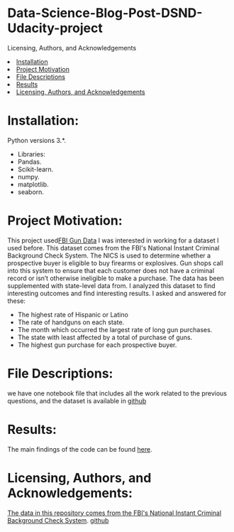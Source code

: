 # Data-Science-Blog-Post-DSND-Udacity-project

Licensing, Authors, and Acknowledgements
<li><a href="#Installation">Installation</a></li>
<li><a href="#Project Motivation">Project Motivation</a></li>
<li><a href="#File Descriptions">File Descriptions</a></li>
<li><a href="#Results">Results</a></li>
<li><a href="#Licensing, Authors, and Acknowledgements">Licensing, Authors, and Acknowledgements</a></li>

<a id='Installation'></a>
# Installation:
Python versions 3.*.
- Libraries:
- Pandas.
- Scikit-learn.
- numpy.
- matplotlib.
- seaborn.

<a id='Project Motivation'></a>
# Project Motivation:
This project used[FBI Gun Data](https://www.google.com/url?q=https://d17h27t6h515a5.cloudfront.net/topher/2017/November/5a0a554c_u.s.-census-data/u.s.-census-data.csv&sa=D&ust=1532469042128000) I was interested in working for a dataset I used before. This dataset comes from the FBI's National Instant Criminal Background
Check System. The NICS is used to
determine whether a prospective
buyer is eligible to buy firearms or
explosives. Gun shops call into this
system to ensure that each customer
does not have a criminal record or
isn’t otherwise ineligible to make a
purchase. The data has been
supplemented with state-level data
from. I  analyzed this dataset to find interesting outcomes and find interesting results. I asked and answered for these:

- The highest rate of Hispanic or Latino
-  The rate of handguns on each state.
-   The month which occurred the largest rate of long gun purchases.
- The state with least affected by a total of purchase of guns.
- The highest gun purchase for each prospective buyer.


<a id='File Descriptions'></a>
# File Descriptions:
we have one notebook file that includes all the work related to the previous questions, and the dataset is available in [github](https://github.com/BuzzFeedNews/nics-firearm-background-checks/blob/master/README.md) 


<a id='Results'></a>
# Results:
The main findings of the code can be found [here]().


<a id='Licensing, Authors, and Acknowledgements'></a>
# Licensing, Authors, and Acknowledgements:
[The data in this repository comes from the FBI's National Instant Criminal Background Check System](https://www.fbi.gov/services/cjis/nics).
[github](https://github.com/BuzzFeedNews/nics-firearm-background-checks/blob/master/README.md)


